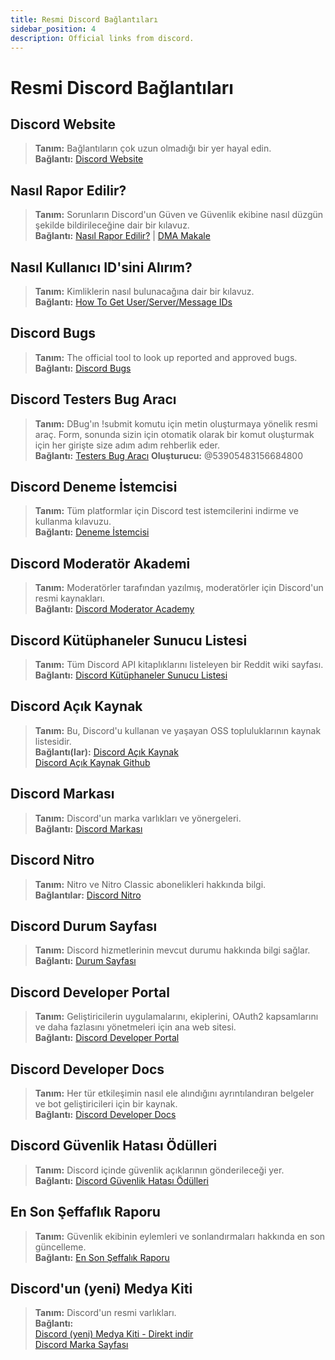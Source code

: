 ```yaml
---
title: Resmi Discord Bağlantıları
sidebar_position: 4
description: Official links from discord.
---
```


# Resmi Discord Bağlantıları

## **Discord Website**
> __Tanım:__ Bağlantıların çok uzun olmadığı bir yer hayal edin.  <br/>
__Bağlantı:__ [Discord Website](https://dis.gd/)

## **Nasıl Rapor Edilir?**
> __Tanım:__ Sorunların Discord'un Güven ve Güvenlik ekibine nasıl düzgün şekilde bildirileceğine dair bir kılavuz.   <br/>
__Bağlantı:__  [Nasıl Rapor Edilir?](https://dis.gd/howtoreport) | [DMA Makale](https://discord.com/moderation/360058643194-104:-How-to-Report-Content-to-Discord)

## **Nasıl Kullanıcı ID'sini Alırım?** 
> __Tanım:__ Kimliklerin nasıl bulunacağına dair bir kılavuz.   <br/>
__Bağlantı:__  [How To Get User/Server/Message IDs](https://dis.gd/findmyid)

## **Discord Bugs**
> __Tanım:__  The official tool to look up reported and approved bugs.   <br/>
__Bağlantı:__ [Discord Bugs](https://bugs.discord.com/)

## **Discord Testers Bug Aracı**
> __Tanım:__ DBug'ın !submit komutu için metin oluşturmaya yönelik resmi araç. Form, sonunda sizin için otomatik olarak bir komut oluşturmak için her girişte size adım adım rehberlik eder.<br/>
__Bağlantı:__ [Testers Bug Aracı](https://dis.gd/bug-tool)
__Oluşturucu:__ @53905483156684800

## **Discord Deneme İstemcisi**
> __Tanım:__ Tüm platformlar için Discord test istemcilerini indirme ve kullanma kılavuzu.   <br/>
__Bağlantı:__ [Deneme İstemcisi](https://support.discord.com/hc/en-us/articles/360035675191-Discord-Testing-Clients)

## **Discord Moderatör Akademi** 
> __Tanım:__ Moderatörler tarafından yazılmış, moderatörler için Discord'un resmi kaynakları.   <br/>
__Bağlantı:__ [Discord Moderator Academy](https://dis.gd/moderation)

## **Discord Kütüphaneler Sunucu Listesi**
> __Tanım:__ Tüm Discord API kitaplıklarını listeleyen bir Reddit wiki sayfası.  <br/>
__Bağlantı:__ [Discord Kütüphaneler Sunucu Listesi](https://www.reddit.com/r/discordapp/wiki/developers)

## **Discord Açık Kaynak**
> __Tanım:__ Bu, Discord'u kullanan ve yaşayan OSS topluluklarının kaynak listesidir.   <br/>
__Bağlantı(lar):__
[Discord Açık Kaynak](https://discord.com/open-source)   <br/>
[Discord Açık Kaynak Github](https://github.com/discord/discord-open-source)

## **Discord Markası**  
> __Tanım:__ Discord'un marka varlıkları ve yönergeleri.   <br/>
__Bağlantı:__ [Discord Markası](https://discord.com/branding)

## **Discord Nitro**
> __Tanım:__  Nitro ve Nitro Classic abonelikleri hakkında bilgi.   <br/>
__Bağlantılar:__ [Discord Nitro](https://dis.gd/nitro)

## **Discord Durum Sayfası**
> __Tanım:__ Discord hizmetlerinin mevcut durumu hakkında bilgi sağlar.   <br/>
__Bağlantı:__ [Durum Sayfası](https://dis.gd/status)

## **Discord Developer Portal**
> __Tanım:__ Geliştiricilerin uygulamalarını, ekiplerini, OAuth2 kapsamlarını ve daha fazlasını yönetmeleri için ana web sitesi.    <br/>
__Bağlantı:__ [Discord Developer Portal](https://discord.com/developers/)

## **Discord Developer Docs**
> __Tanım:__ Her tür etkileşimin nasıl ele alındığını ayrıntılandıran belgeler ve bot geliştiricileri için bir kaynak.   <br/>
__Bağlantı:__ [Discord Developer Docs](https://discord.dev/)

## **Discord Güvenlik Hatası Ödülleri**
> __Tanım:__ Discord içinde güvenlik açıklarının gönderileceği yer.   <br/>
__Bağlantı:__ [Discord Güvenlik Hatası Ödülleri](https://discord.com/security)

## **En Son Şeffaflık Raporu** 
> __Tanım:__ Güvenlik ekibinin eylemleri ve sonlandırmaları hakkında en son güncelleme.   <br/>
__Bağlantı:__ [En Son Şeffalık Raporu](https://discord.com/blog/discord-transparency-report-h1-2021)

## **Discord'un (yeni) Medya Kiti**
> __Tanım:__ Discord'un resmi varlıkları.   <br/>
__Bağlantı:__ <br/>
[Discord (yeni) Medya Kiti - Direkt indir](https://www.dropbox.com/sh/nabhhaq7kt59exr/AAB7U3f2pW-Jmvdul0yy7o-ia?dl=1)  <br/>
[Discord Marka Sayfası](https://discord.com/branding)


